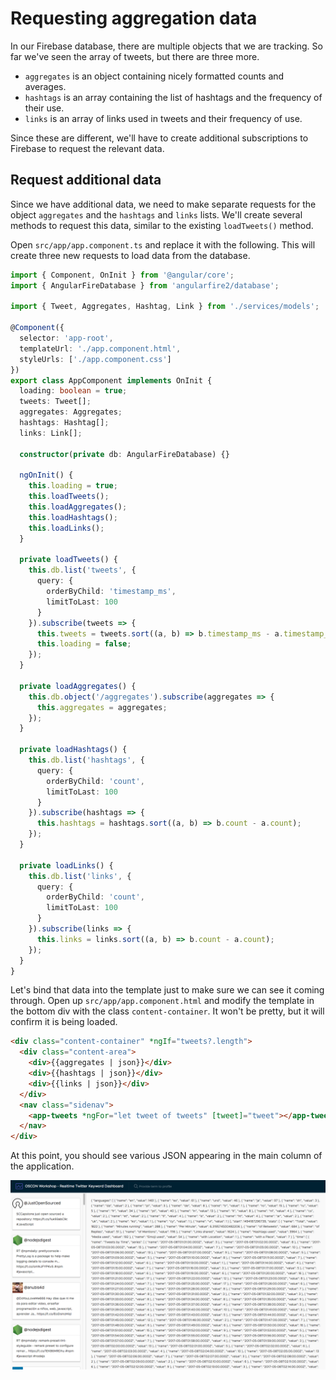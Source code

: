 # Requesting aggregation data

In our Firebase database, there are multiple objects that we are tracking. So far we've seen the array of tweets, but there are three more.

* `aggregates` is an object containing nicely formatted counts and averages.
* `hashtags` is an array containing the list of hashtags and the frequency of their use.
* `links` is an array of links used in tweets and their frequency of use.

Since these are different, we'll have to create additional subscriptions to Firebase to request the relevant data.

## Request additional data

Since we have additional data, we need to make separate requests for the object `aggregates` and the `hashtags` and `links` lists. We'll create several methods to request this data, similar to the existing `loadTweets()` method.

Open `src/app/app.component.ts` and replace it with the following. This will create three new requests to load data from the database.

```typescript
import { Component, OnInit } from '@angular/core';
import { AngularFireDatabase } from 'angularfire2/database';

import { Tweet, Aggregates, Hashtag, Link } from './services/models';

@Component({
  selector: 'app-root',
  templateUrl: './app.component.html',
  styleUrls: ['./app.component.css']
})
export class AppComponent implements OnInit {
  loading: boolean = true;
  tweets: Tweet[];
  aggregates: Aggregates;
  hashtags: Hashtag[];
  links: Link[];

  constructor(private db: AngularFireDatabase) {}

  ngOnInit() {
    this.loading = true;
    this.loadTweets();
    this.loadAggregates();
    this.loadHashtags();
    this.loadLinks();
  }

  private loadTweets() {
    this.db.list('tweets', {
      query: {
        orderByChild: 'timestamp_ms',
        limitToLast: 100
      }
    }).subscribe(tweets => {
      this.tweets = tweets.sort((a, b) => b.timestamp_ms - a.timestamp_ms);
      this.loading = false;
    });
  }

  private loadAggregates() {
    this.db.object('/aggregates').subscribe(aggregates => {
      this.aggregates = aggregates;
    });
  }

  private loadHashtags() {
    this.db.list('hashtags', {
      query: {
        orderByChild: 'count',
        limitToLast: 100
      }
    }).subscribe(hashtags => {
      this.hashtags = hashtags.sort((a, b) => b.count - a.count);
    });
  }

  private loadLinks() {
    this.db.list('links', {
      query: {
        orderByChild: 'count',
        limitToLast: 100
      }
    }).subscribe(links => {
      this.links = links.sort((a, b) => b.count - a.count);
    });
  }
}
```

Let's bind that data into the template just to make sure we can see it coming through. Open up `src/app/app.component.html` and modify the template in the bottom div with the class `content-container`. It won't be pretty, but it will confirm it is being loaded.

```html
<div class="content-container" *ngIf="tweets?.length">
  <div class="content-area">
    <div>{{aggregates | json}}</div>
    <div>{{hashtags | json}}</div>
    <div>{{links | json}}</div>
  </div>
  <nav class="sidenav">
    <app-tweets *ngFor="let tweet of tweets" [tweet]="tweet"></app-tweets>
  </nav>
</div>
```

At this point, you should see various JSON appearing in the main column of the application.

![Stats data appearing](request-data.png)